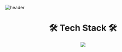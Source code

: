 ![header](https://capsule-render.vercel.app/api?type=slice&color=auto&height=300&section=header&text=J1W0N&fontSize=90)


<h1 align="center">🛠 Tech Stack 🛠</h1>

<p align="center">
  <img src="https://img.shileds.io/badge/React-73c4f4?style=flat-square&logo=react&logoColor=white">
</p>


